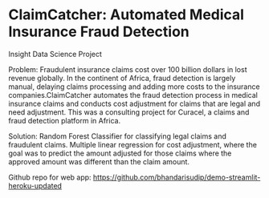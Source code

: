 # ClaimCatcher: Automated Medical Insurance Fraud Detection
Insight Data Science Project

Problem:
Fraudulent insurance claims cost over 100 billion dollars in lost revenue globally. In the continent of Africa, fraud detection is largely manual, delaying claims processing and adding more costs to the insurance companies.ClaimCatcher automates the fraud detection process in medical insurance claims and conducts cost adjustment for claims that are legal and need adjustment. This was a consulting project for Curacel, a claims and fraud detection platform in Africa.

Solution:
Random Forest Classifier for classifying legal claims and fraudulent claims. Multiple linear regression for cost adjustment, where the goal was to predict the amount adjusted for those claims where the approved amount was different than the claim amount.

Github repo for web app: 
https://github.com/bhandarisudip/demo-streamlit-heroku-updated
